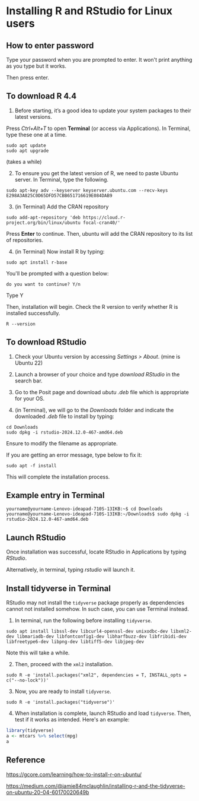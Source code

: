 
# Installing R and RStudio for Linux users

## How to enter password
Type your password when you are prompted to enter. It won't print anything as you type but it works.

Then press enter.

## To download R 4.4

1. Before starting, it’s a good idea to update your system packages to their latest versions.

Press *Ctrl+Alt+T* to open **Terminal** (or access via Applications).
In Terminal, type these one at a time.

```
sudo apt update
sudo apt upgrade
```

(takes a while)

2. To ensure you get the latest version of R, we need to paste Ubuntu server.
In Terminal, type the following.
```
sudo apt-key adv --keyserver keyserver.ubuntu.com --recv-keys E298A3A825C0D65DFD57CBB651716619E084DAB9
```

3. (in Terminal) Add the CRAN repository

```
sudo add-apt-repository 'deb https://cloud.r-project.org/bin/linux/ubuntu focal-cran40/'
```

Press **Enter** to continue. Then, ubuntu will add the CRAN repository to its list of repositories.

4. (in Terminal) Now install R by typing:
```
sudo apt install r-base
```

You'll be prompted with a question below:
```
do you want to continue? Y/n 
```
Type Y

Then, installation will begin. Check the R version to verify whether R is installed successfully.
```
R --version 
```

## To download RStudio
1. Check your Ubuntu version by accessing *Settings > About*.
(mine is Ubuntu 22)

2. Launch a browser of your choice and type *download RStudio* in the search bar.

3. Go to the Posit page and download *ubutu .deb* file which is appropriate for your OS.

4. (in Terminal), we will go to the *Downloads* folder and indicate the downloaded *.deb* file to install by typing:
```
cd Downloads
sudo dpkg -i rstudio-2024.12.0-467-amd64.deb
```

Ensure to modify the filename as appropriate.

If you are getting an error message, type below to fix it:
```
sudo apt -f install
```

This will complete the installation process.

## Example entry in Terminal
```
yourname@yourname-Lenovo-ideapad-710S-13IKB:~$ cd Downloads
yourname@yourname-Lenovo-ideapad-710S-13IKB:~/Downloads$ sudo dpkg -i rstudio-2024.12.0-467-amd64.deb
```

## Launch RStudio
Once installation was successful, locate RStudio in Applications by typing *RStudio*.

Alternatively, in terminal, typing *rstudio*
will launch it. 

## Install tidyverse in Terminal
RStudio may not install the `tidyverse` package properly as dependencies cannot not installed somehow. In such case, you can use Terminal instead. 

1. In terminal, run the following before installing `tidyverse`.
```
sudo apt install libssl-dev libcurl4-openssl-dev unixodbc-dev libxml2-dev libmariadb-dev libfontconfig1-dev libharfbuzz-dev libfribidi-dev libfreetype6-dev libpng-dev libtiff5-dev libjpeg-dev
```
Note this will take a while. 

2. Then, proceed with the `xml2` installation.

```
sudo R -e 'install.packages("xml2", dependencies = T, INSTALL_opts = c("--no-lock"))'
```
3. Now, you are ready to install `tidyverse`.
```
sudo R -e 'install.packages("tidyverse")'
```
4. When installation is complete, launch RStudio and load `tidyverse`. Then, test if it works as intended. Here's an example:
```r
library(tidyverse)
a <- mtcars %>% select(mpg)
a
```


## Reference
https://gcore.com/learning/how-to-install-r-on-ubuntu/

https://medium.com/@jamie84mclaughlin/installing-r-and-the-tidyverse-on-ubuntu-20-04-60170020649b
